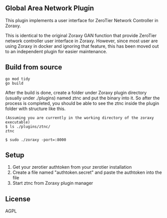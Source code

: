 ## Global Area Network Plugin

This plugin implements a user interface for ZeroTier Network Controller in Zoraxy. 

This is identical to the original Zoraxy GAN function that provide ZeroTier network controller user interface in Zoraxy. However, since most user are using Zoraxy in docker and ignoring that feature, this has been moved out to an independent plugin for easier maintenance. 

## Build from source

```
go mod tidy
go build
```

After the build is done, create a folder under Zoraxy plugin directory (usually under ./plugins) named ztnc and put the binary into it. So after the process is completed, you should be able to see the ztnc inside the plugin folder with structure like this.

```
(Assuming you are currently in the working directory of the zoraxy executable)
$ ls ./plugins/ztnc/
ztnc

$ sudo ./zoraxy -port=:8000
```

## Setup

1. Get your zerotier authtoken from your zerotier installation
2. Create a file named "authtoken.secret" and paste the authtoken into the file
3. Start ztnc from Zoraxy plugin manager



## License

AGPL